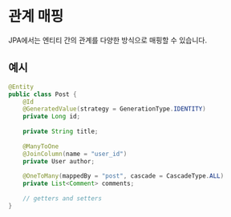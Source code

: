 # 관계 매핑

JPA에서는 엔티티 간의 관계를 다양한 방식으로 매핑할 수 있습니다.

## 예시

```java
@Entity
public class Post {
    @Id
    @GeneratedValue(strategy = GenerationType.IDENTITY)
    private Long id;
    
    private String title;
    
    @ManyToOne
    @JoinColumn(name = "user_id")
    private User author;
    
    @OneToMany(mappedBy = "post", cascade = CascadeType.ALL)
    private List<Comment> comments;
    
    // getters and setters
}
```


